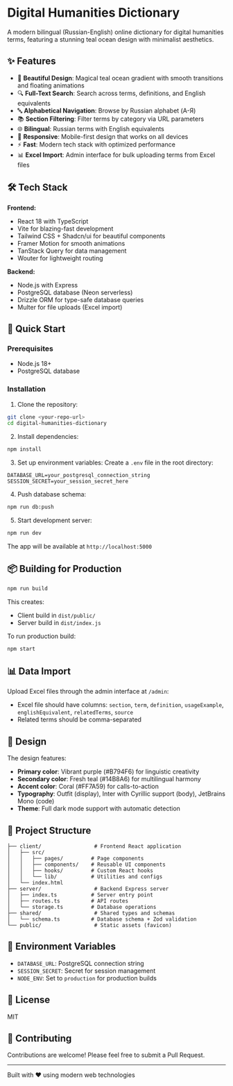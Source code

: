 # Digital Humanities Dictionary

A modern bilingual (Russian-English) online dictionary for digital humanities terms, featuring a stunning teal ocean design with minimalist aesthetics.

## ✨ Features

- 🌊 **Beautiful Design**: Magical teal ocean gradient with smooth transitions and floating animations
- 🔍 **Full-Text Search**: Search across terms, definitions, and English equivalents
- 🔤 **Alphabetical Navigation**: Browse by Russian alphabet (А-Я)
- 📚 **Section Filtering**: Filter terms by category via URL parameters
- 🌐 **Bilingual**: Russian terms with English equivalents
- 📱 **Responsive**: Mobile-first design that works on all devices
- ⚡ **Fast**: Modern tech stack with optimized performance
- 📊 **Excel Import**: Admin interface for bulk uploading terms from Excel files

## 🛠️ Tech Stack

**Frontend:**
- React 18 with TypeScript
- Vite for blazing-fast development
- Tailwind CSS + Shadcn/ui for beautiful components
- Framer Motion for smooth animations
- TanStack Query for data management
- Wouter for lightweight routing

**Backend:**
- Node.js with Express
- PostgreSQL database (Neon serverless)
- Drizzle ORM for type-safe database queries
- Multer for file uploads (Excel import)

## 🚀 Quick Start

### Prerequisites
- Node.js 18+ 
- PostgreSQL database

### Installation

1. Clone the repository:
```bash
git clone <your-repo-url>
cd digital-humanities-dictionary
```

2. Install dependencies:
```bash
npm install
```

3. Set up environment variables:
Create a `.env` file in the root directory:
```env
DATABASE_URL=your_postgresql_connection_string
SESSION_SECRET=your_session_secret_here
```

4. Push database schema:
```bash
npm run db:push
```

5. Start development server:
```bash
npm run dev
```

The app will be available at `http://localhost:5000`

## 📦 Building for Production

```bash
npm run build
```

This creates:
- Client build in `dist/public/`
- Server build in `dist/index.js`

To run production build:
```bash
npm start
```

## 📊 Data Import

Upload Excel files through the admin interface at `/admin`:
- Excel file should have columns: `section`, `term`, `definition`, `usageExample`, `englishEquivalent`, `relatedTerms`, `source`
- Related terms should be comma-separated

## 🎨 Design

The design features:
- **Primary color**: Vibrant purple (#B794F6) for linguistic creativity
- **Secondary color**: Fresh teal (#14B8A6) for multilingual harmony
- **Accent color**: Coral (#FF7A59) for calls-to-action
- **Typography**: Outfit (display), Inter with Cyrillic support (body), JetBrains Mono (code)
- **Theme**: Full dark mode support with automatic detection

## 📂 Project Structure

```
├── client/                 # Frontend React application
│   ├── src/
│   │   ├── pages/         # Page components
│   │   ├── components/    # Reusable UI components
│   │   ├── hooks/         # Custom React hooks
│   │   └── lib/           # Utilities and configs
│   └── index.html
├── server/                 # Backend Express server
│   ├── index.ts           # Server entry point
│   ├── routes.ts          # API routes
│   └── storage.ts         # Database operations
├── shared/                 # Shared types and schemas
│   └── schema.ts          # Database schema + Zod validation
└── public/                 # Static assets (favicon)
```

## 🔐 Environment Variables

- `DATABASE_URL`: PostgreSQL connection string
- `SESSION_SECRET`: Secret for session management
- `NODE_ENV`: Set to `production` for production builds

## 📝 License

MIT

## 🤝 Contributing

Contributions are welcome! Please feel free to submit a Pull Request.

---

Built with ❤️ using modern web technologies
